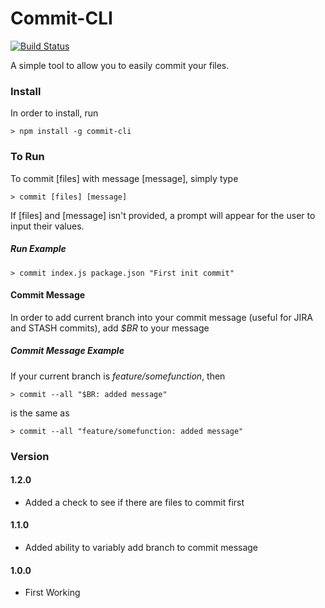 # Commit-CLI
[![Build Status](https://travis-ci.org/joeyism/node-commit-cli.svg)](https://travis-ci.org/joeyism/node-commit-cli)

A simple tool to allow you to easily commit your files.

### Install
In order to install, run

    > npm install -g commit-cli

### To Run
To commit [files] with message [message], simply type

    > commit [files] [message]

If [files] and [message] isn't provided, a prompt will appear for the user to input their values.

##### Run Example

    > commit index.js package.json "First init commit"

#### Commit Message
In order to add current branch into your commit message (useful for JIRA and STASH commits), add *$BR* to your message

##### Commit Message Example
If your current branch is *feature/somefunction*, then

    > commit --all "$BR: added message"

is the same as

    > commit --all "feature/somefunction: added message"

### Version
#### 1.2.0
* Added a check to see if there are files to commit first

#### 1.1.0
* Added ability to variably add branch to commit message

#### 1.0.0
* First Working 
